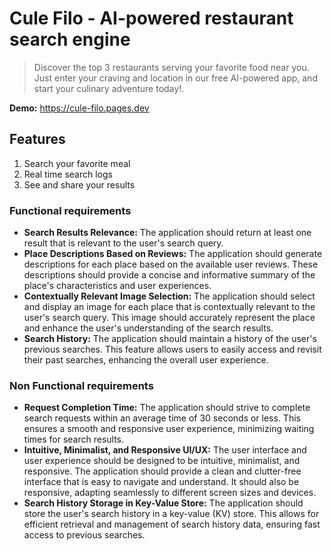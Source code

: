 # Cule Filo - AI-powered restaurant search engine

> Discover the top 3 restaurants serving your favorite food near you. Just enter your craving and location in our free AI-powered app, and start your culinary adventure today!.

**Demo:** https://cule-filo.pages.dev

## Features

1. Search your favorite meal
2. Real time search logs
3. See and share your results

### Functional requirements

- **Search Results Relevance:** The application should return at least one result that is relevant to the user's search query.
- **Place Descriptions Based on Reviews:** The application should generate descriptions for each place based on the available user reviews. These descriptions should provide a concise and informative summary of the place's characteristics and user experiences.
- **Contextually Relevant Image Selection:** The application should select and display an image for each place that is contextually relevant to the user's search query. This image should accurately represent the place and enhance the user's understanding of the search results.
- **Search History:** The application should maintain a history of the user's previous searches. This feature allows users to easily access and revisit their past searches, enhancing the overall user experience.

### Non Functional requirements

- **Request Completion Time:** The application should strive to complete search requests within an average time of 30 seconds or less. This ensures a smooth and responsive user experience, minimizing waiting times for search results.
- **Intuitive, Minimalist, and Responsive UI/UX:** The user interface and user experience should be designed to be intuitive, minimalist, and responsive. The application should provide a clean and clutter-free interface that is easy to navigate and understand. It should also be responsive, adapting seamlessly to different screen sizes and devices.
- **Search History Storage in Key-Value Store:** The application should store the user's search history in a key-value (KV) store. This allows for efficient retrieval and management of search history data, ensuring fast access to previous searches.
